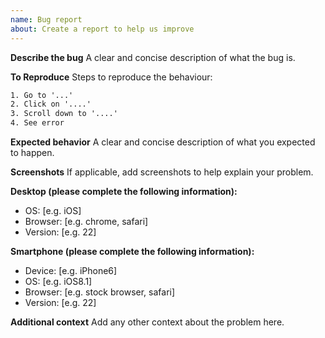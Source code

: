 ```yaml
---
name: Bug report
about: Create a report to help us improve
---
```


**Describe the bug**
A clear and concise description of what the bug is.

**To Reproduce**
Steps to reproduce the behaviour:

```txt
1. Go to '...'
2. Click on '....'
3. Scroll down to '....'
4. See error
```

**Expected behavior**
A clear and concise description of what you expected to happen.

**Screenshots**
If applicable, add screenshots to help explain your problem.

**Desktop (please complete the following information):**

- OS: [e.g. iOS]
- Browser: [e.g. chrome, safari]
- Version: [e.g. 22]

**Smartphone (please complete the following information):**

- Device: [e.g. iPhone6]
- OS: [e.g. iOS8.1]
- Browser: [e.g. stock browser, safari]
- Version: [e.g. 22]

**Additional context**
Add any other context about the problem here.
